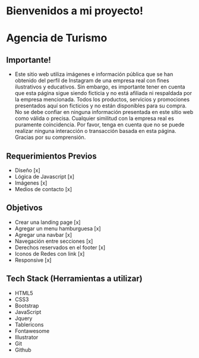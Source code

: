 # Bienvenidos a mi proyecto! 
# Agencia de Turismo

## Importante! 

- Este sitio web utiliza imágenes e información pública que se han obtenido del perfil de Instagram de una empresa real con fines ilustrativos y educativos. Sin embargo, es importante tener en cuenta que esta página sigue siendo ficticia y no está afiliada ni respaldada por la empresa mencionada. Todos los productos, servicios y promociones presentados aquí son ficticios y no están disponibles para su compra. No se debe confiar en ninguna información presentada en este sitio web como válida o precisa. Cualquier similitud con la empresa real es puramente coincidencia. Por favor, tenga en cuenta que no se puede realizar ninguna interacción o transacción basada en esta página. Gracias por su comprensión.

## Requerimientos Previos

- Diseño [x]
- Lógica de Javascript [x]
- Imágenes [x]
- Medios de contacto [x]

## Objetivos

- Crear una landing page [x]
- Agregar un menu hamburguesa [x]
- Agregar una navbar [x]
- Navegación entre secciones [x]
- Derechos reservados en el footer [x]
- Iconos de Redes con link [x]
- Responsive [x]

## Tech Stack (Herramientas a utilizar)

- HTML5
- CSS3
- Bootstrap
- JavaScript
- Jquery
- Tablericons
- Fontawesome
- Illustrator
- Git
- Github